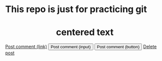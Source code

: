 # This repo is just for practicing git
<h1 align="center" color="red">centered text</h1>
<a href="#" class="button">Post comment (link)</a>
<input class="button" type="submit" value="Post comment (input)">
<button class="button" type="submit">Post comment (button)</button>
<a href="#" class="button danger">Delete post</a>
